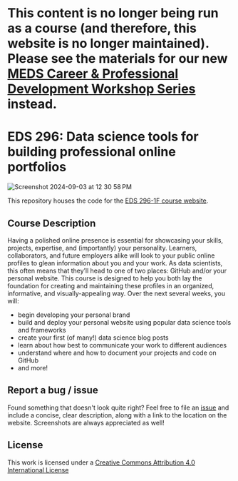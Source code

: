 # This content is no longer being run as a course (and therefore, this website is no longer maintained). Please see the materials for our new [MEDS Career & Professional Development Workshop Series](https://ucsb-meds.github.io/career-professional-dev/) instead.

# EDS 296: Data science tools for building professional online portfolios

![Screenshot 2024-09-03 at 12 30 58 PM](https://github.com/user-attachments/assets/80aa7341-b982-49a5-9cb8-6b4e04f45068)

This repository houses the code for the [EDS 296-1F course website](https://ucsb-meds.github.io/EDS-296-DS-portfolios/).

## Course Description

Having a polished online presence is essential for showcasing your skills, projects, expertise, and (importantly) your personality. Learners, collaborators, and future employers alike will look to your public online profiles to glean information about you and your work. As data scientists, this often means that they’ll head to one of two places: GitHub and/or your personal website. This course is designed to help you both lay the foundation for creating and maintaining these profiles in an organized, informative, and visually-appealing way. Over the next several weeks, you will:

- begin developing your personal brand
- build and deploy your personal website using popular data science tools and frameworks
- create your first (of many!) data science blog posts
- learn about how best to communicate your work to different audiences
- understand where and how to document your projects and code on GitHub
- and more!

## Report a bug / issue

Found something that doesn't look quite right? Feel free to file an [issue](https://github.com/UCSB-MEDS/EDS-296-DS-portfolios/issues) and include a concise, clear description, along with a link to the location on the website. Screenshots are always appreciated as well!

## License

This work is licensed under a [Creative Commons Attribution 4.0 International License](https://creativecommons.org/licenses/by/4.0/)
